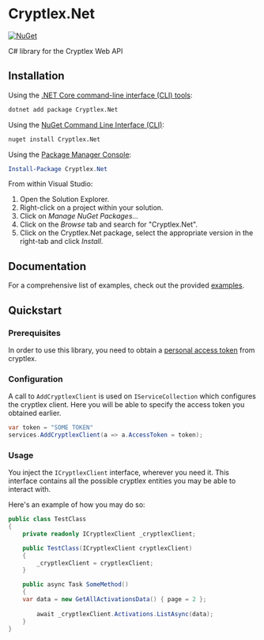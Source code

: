 # Cryptlex.Net

[![NuGet](https://img.shields.io/nuget/v/Cryptlex.Net.svg)](https://www.nuget.org/packages/Cryptlex.Net/)

C# library for the Cryptlex Web API

## Installation

Using the [.NET Core command-line interface (CLI) tools][dotnet-core-cli-tools]:

```sh
dotnet add package Cryptlex.Net
```

Using the [NuGet Command Line Interface (CLI)][nuget-cli]:

```sh
nuget install Cryptlex.Net
```

Using the [Package Manager Console][package-manager-console]:

```powershell
Install-Package Cryptlex.Net
```

From within Visual Studio:

1. Open the Solution Explorer.
2. Right-click on a project within your solution.
3. Click on *Manage NuGet Packages...*
4. Click on the *Browse* tab and search for "Cryptlex.Net".
5. Click on the Cryptlex.Net package, select the appropriate version in the
   right-tab and click *Install*.

## Documentation

For a comprehensive list of examples, check out the provided [examples][usage-examples].

## Quickstart

### Prerequisites

In order to use this library, you need to obtain a [personal access token][cryptlex-personal-access-token] from cryptlex.

### Configuration

A call to `AddCryptlexClient` is used on `IServiceCollection` which configures the cryptlex client. 
Here you will be able to specify the access token you obtained earlier.

```c#
var token = "SOME TOKEN"
services.AddCryptlexClient(a => a.AccessToken = token);
```

### Usage

You inject the `ICryptlexClient` interface, wherever you need it. This interface contains all the possible
cryptlex entities you may be able to interact with.

Here's an example of how you may do so:

```c#
public class TestClass
{
    private readonly ICryptlexClient _cryptlexClient;

    public TestClass(ICryptlexClient cryptlexClient)
    {
        _cryptlexClient = cryptlexClient;
    }

    public async Task SomeMethod()
    {
	var data = new GetAllActivationsData() { page = 2 };
		
        await _cryptlexClient.Activations.ListAsync(data);
    }
}
```

[usage-examples]: https://github.com/meJevin/Cryptlex.Net/tree/main/Examples/
[dotnet-core-cli-tools]: https://docs.microsoft.com/en-us/dotnet/core/tools/
[dotnet-format]: https://github.com/dotnet/format
[nuget-cli]: https://docs.microsoft.com/en-us/nuget/tools/nuget-exe-cli-reference
[package-manager-console]: https://docs.microsoft.com/en-us/nuget/tools/package-manager-console
[cryptlex-personal-access-token]: https://docs.cryptlex.com/web-integration/personal-access-tokens
